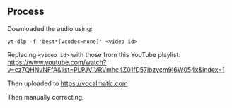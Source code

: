 
## Process

Downloaded the audio using:

    yt-dlp -f 'best*[vcodec=none]' <video id>

Replacing `<video id>` with those from this YouTube playlist: https://www.youtube.com/watch?v=cz7QHNvNFfA&list=PLPJVlVRVmhc4Z01fD57jbzycm9I6W054x&index=1


Then uploaded to https://vocalmatic.com


Then manually correcting.
